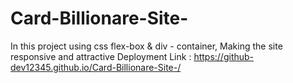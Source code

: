 # Card-Billionare-Site-
In this project using css flex-box &amp; div - container, Making the site responsive and attractive
Deployment Link : https://github-dev12345.github.io/Card-Billionare-Site-/
